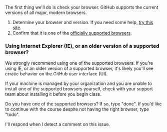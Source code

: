 The first thing we'll do is check your browser. GitHub supports the current versions of all major, modern browsers.

1. Determine your browser and version. If you need some help, [try this site](https://www.whatsmybrowser.org).
1. Confirm that it is one of the [officially supported browsers](https://help.github.com/en/articles/supported-browsers).

### Using Internet Explorer (IE), or an older version of a supported browser?
We strongly recommend using one of the supported browsers. If you're using IE, or an older version of a supported browser, it's likely you'll see erratic behavior on the GitHub user interface (UI).

If your machine is managed by your organization and you are unable to install one of the supported browsers yourself, check with your support team about installing it before you begin class. 

Do you have one of the supported browsers? If so, type "done". If you'd like to continue with the course despite not having the right browser, type "todo". 

I'll respond when I detect a comment on this issue.